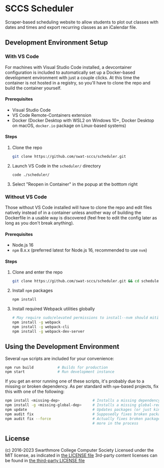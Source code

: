 # SCCS Scheduler
Scraper-based scheduling website to allow students to plot out classes with dates and times and export recurring classes as an iCalendar file.

## Development Environment Setup

### With VS Code
For machines with Visual Studio Code installed, a devcontainer configuration is included to automatically set up a Docker-based development environment with just a couple clicks. At this time the container is not hosted in a registry, so you'll have to clone the repo and build the container yourself.

#### Prerequisites
- Visual Studio Code
- VS Code Remote-Containers extension
- Docker (Docker Desktop with WSL2 on Windows 10+, Docker Desktop on macOS, `docker.io` package on Linux-based systems)

#### Steps
1. Clone the repo
    ```bash
    git clone https://github.com/swat-sccs/scheduler.git
    ```

2. Launch VS Code in the `scheduler/` directory
    ```bash
    code ./scheduler/
    ```

3. Select "Reopen in Container" in the popup at the botttom right

### Without VS Code
Those without VS Code installed will have to clone the repo and edit files natively instead of in a container unless another way of building the Dockerfile in a usable way is discovered (feel free to edit the config later as long as you don't break anything).

#### Prerequisites
- Node.js 16
- `npm` 8.x.x (preferred latest for Node.js 16, recommended to use `nvm`)

#### Steps
1. Clone and enter the repo
    ```bash
    git clone https://github.com/swat-sccs/scheduler.git && cd scheduler
    ```

2. Install `npm` packages
    ```bash
    npm install
    ```

3. Install required Webpack utilities globally
    ```bash
    # May require sudo/elevated permissions to install--nvm should mitigate this by default
    npm install -g webpack
    npm install -g webpack-cli
    npm install -g webpack-dev-server
    ```

## Using the Development Environment
Several `npm` scripts are included for your convenience:

```bash
npm run build           # Builds for production
npm start               # Run development instance
```

If you get an error running one of these scripts, it's probably due to a missing or broken dependency. As per standard with `npm`-based projects, fix this with one of the following:

```bash
npm install <missing-dep>               # Installs a missing dependency
npm install -g <missing-global-dep>     # Installs a missing global-required dependency
npm update                              # Updates packages (or just kinda doesn't)
npm audit fix                           # Supposedly fixes broken packages
npm audit fix --force                   # Actually fixes broken packages but often breaks
                                        # more in the process
```

## License
(c) 2016-2023 Swarthmore College Computer Society
Licensed under the MIT license, as indicated in [the LICENSE file](LICENSE.md)
3rd-party content licenses can be found in [the third-party LICENSE file](LICENSE-3RDPARTY.md)

